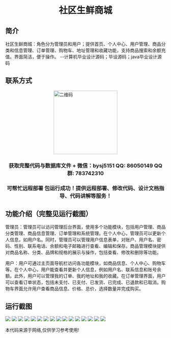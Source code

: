 <p><h1 align="center">社区生鲜商城</h1></p>

## 简介
社区生鲜商城：角色分为管理员和用户；提供首页、个人中心、用户管理、商品分类和信息管理、订单管理、购物车、地址管理和收藏功能，支持商品搜索和余额充值。界面简洁，便于操作。    --计算机毕业设计源码；毕设源码；java毕业设计源码


## 联系方式
<img src="https://bs-1329754181.cos.ap-shanghai.myqcloud.com/wx.jpg" alt="二维码" style="display: block; margin: 0 auto;" width="200px">
<p><h3 align="center">获取完整代码与数据库文件 + 微信：bysj5151 QQ: 86050149 QQ群: 783742310</h3></p>
<p><h3 align="center">可帮忙远程部署 包运行成功！提供远程部署、修改代码、设计文档指导、代码讲解等服务！</h3></p>

## 功能介绍（完整见运行截图）
管理员：管理员可以访问管理后台界面，使用多个功能模块，包括用户管理、商品分类管理、商品信息管理、订单管理和系统管理。在个人中心，管理员可以更新个人信息，如用户名。同时，管理员可以管理用户信息表单，对账户、用户名、密码、性别、联系电话、余额和电子邮箱进行查看、编辑和保存。商品管理模块提供对商品名称、分类、品牌和规格的展示与操作，包括查看、修改和删除等功能。

用户：用户可通过主页面导航栏访问各功能模块，如商品信息、个人中心、购物车等。在个人中心，用户能查看并更新个人信息，例如用户名、联系信息和账号余额。此外，用户可以管理我的订单、我的地址和我的收藏。在订单管理界面，用户可以查看订单状态，包括未支付、已支付、已发货、已完成、已退款和已取消。购物车界面允许用户查看商品信息、价格、总价，选择数量并完成购买。


## 运行截图
![](https://bs-1329754181.cos.ap-shanghai.myqcloud.com/ssm/CommunityFreshMarket/img/001.jpg)
![](https://bs-1329754181.cos.ap-shanghai.myqcloud.com/ssm/CommunityFreshMarket/img/002.jpg)
![](https://bs-1329754181.cos.ap-shanghai.myqcloud.com/ssm/CommunityFreshMarket/img/003.jpg)
![](https://bs-1329754181.cos.ap-shanghai.myqcloud.com/ssm/CommunityFreshMarket/img/004.jpg)
![](https://bs-1329754181.cos.ap-shanghai.myqcloud.com/ssm/CommunityFreshMarket/img/005.jpg)
![](https://bs-1329754181.cos.ap-shanghai.myqcloud.com/ssm/CommunityFreshMarket/img/006.jpg)
![](https://bs-1329754181.cos.ap-shanghai.myqcloud.com/ssm/CommunityFreshMarket/img/007.jpg)
![](https://bs-1329754181.cos.ap-shanghai.myqcloud.com/ssm/CommunityFreshMarket/img/008.jpg)
![](https://bs-1329754181.cos.ap-shanghai.myqcloud.com/ssm/CommunityFreshMarket/img/009.jpg)
![](https://bs-1329754181.cos.ap-shanghai.myqcloud.com/ssm/CommunityFreshMarket/img/010.jpg)
![](https://bs-1329754181.cos.ap-shanghai.myqcloud.com/ssm/CommunityFreshMarket/img/011.jpg)
![](https://bs-1329754181.cos.ap-shanghai.myqcloud.com/ssm/CommunityFreshMarket/img/012.jpg)
![](https://bs-1329754181.cos.ap-shanghai.myqcloud.com/ssm/CommunityFreshMarket/img/013.jpg)
![](https://bs-1329754181.cos.ap-shanghai.myqcloud.com/ssm/CommunityFreshMarket/img/014.jpg)
![](https://bs-1329754181.cos.ap-shanghai.myqcloud.com/ssm/CommunityFreshMarket/img/015.jpg)
![](https://bs-1329754181.cos.ap-shanghai.myqcloud.com/ssm/CommunityFreshMarket/img/016.jpg)

<p>本代码来源于网络,仅供学习参考使用!</p>
